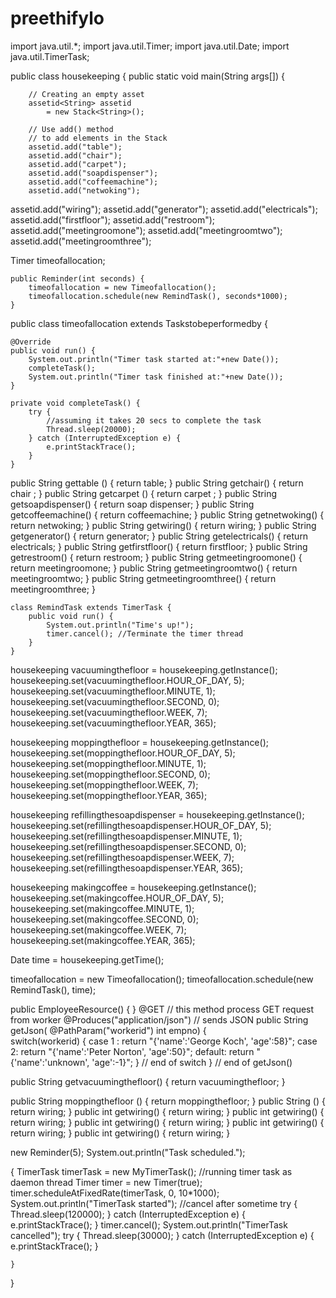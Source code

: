 # preethifylo
import java.util.*; 
import java.util.Timer;
import java.util.Date;
import java.util.TimerTask;

  
public class housekeeping { 
    public static void main(String args[]) 
    { 
  
        // Creating an empty asset 
        assetid<String> assetid 
            = new Stack<String>(); 
  
        // Use add() method 
        // to add elements in the Stack 
        assetid.add("table"); 
        assetid.add("chair"); 
        assetid.add("carpet"); 
        assetid.add("soapdispenser"); 
        assetid.add("coffeemachine"); 
        assetid.add("netwoking");
assetid.add("wiring");
assetid.add("generator");
assetid.add("electricals");
assetid.add("firstfloor");
assetid.add("restroom");
assetid.add("meetingroomone");
assetid.add("meetingroomtwo");
assetid.add("meetingroomthree");



Timer timeofallocation;

    public Reminder(int seconds) {
        timeofallocation = new Timeofallocation();
        timeofallocation.schedule(new RemindTask(), seconds*1000);
	}



public class timeofallocation extends Taskstobeperformedby {

    @Override
    public void run() {
        System.out.println("Timer task started at:"+new Date());
        completeTask();
        System.out.println("Timer task finished at:"+new Date());
    }

    private void completeTask() {
        try {
            //assuming it takes 20 secs to complete the task
            Thread.sleep(20000);
        } catch (InterruptedException e) {
            e.printStackTrace();
        }
    }











public String gettable () {
        return table;
    }
public String getchair() {
        return chair ;
    }
public String getcarpet () {
        return carpet ;
    }
public String getsoapdispenser() {
        return soap dispenser;
    }
public String getcoffeemachine() {
        return coffeemachine;
    }
public String getnetwoking() {
        return netwoking;
    }
public String getwiring() {
        return wiring;
    }
public String getgenerator() {
        return generator;
    }
public String getelectricals() {
        return electricals;
    }
public String getfirstfloor() {
        return firstfloor;
    }
public String getrestroom() {
        return restroom;
    }
public String getmeetingroomone() {
        return meetingroomone;
    }
public String getmeetingroomtwo() {
        return meetingroomtwo;
    }
public String getmeetingroomthree() {
        return meetingroomthree;
    }

        


    class RemindTask extends TimerTask {
        public void run() {
            System.out.println("Time's up!");
            timer.cancel(); //Terminate the timer thread
        }
    }

    
        
    



housekeeping vacuumingthefloor = housekeeping.getInstance();
housekeeping.set(vacuumingthefloor.HOUR_OF_DAY, 5);
housekeeping.set(vacuumingthefloor.MINUTE, 1);
housekeeping.set(vacuumingthefloor.SECOND, 0);
housekeeping.set(vacuumingthefloor.WEEK, 7);
housekeeping.set(vacuumingthefloor.YEAR, 365);


housekeeping moppingthefloor = housekeeping.getInstance();
housekeeping.set(moppingthefloor.HOUR_OF_DAY, 5);
housekeeping.set(moppingthefloor.MINUTE, 1);
housekeeping.set(moppingthefloor.SECOND, 0);
housekeeping.set(moppingthefloor.WEEK, 7);
housekeeping.set(moppingthefloor.YEAR, 365);


housekeeping refillingthesoapdispenser = housekeeping.getInstance();
housekeeping.set(refillingthesoapdispenser.HOUR_OF_DAY, 5);
housekeeping.set(refillingthesoapdispenser.MINUTE, 1);
housekeeping.set(refillingthesoapdispenser.SECOND, 0);
housekeeping.set(refillingthesoapdispenser.WEEK, 7);
housekeeping.set(refillingthesoapdispenser.YEAR, 365);


housekeeping makingcoffee = housekeeping.getInstance();
housekeeping.set(makingcoffee.HOUR_OF_DAY, 5);
housekeeping.set(makingcoffee.MINUTE, 1);
housekeeping.set(makingcoffee.SECOND, 0);
housekeeping.set(makingcoffee.WEEK, 7);
housekeeping.set(makingcoffee.YEAR, 365);





Date time = housekeeping.getTime();

timeofallocation = new Timeofallocation();
timeofallocation.schedule(new RemindTask(), time);



public EmployeeResource() {
    }
    @GET   // this method process GET request from worker
    @Produces("application/json")   // sends JSON
    public String getJson( @PathParam("workerid") int empno) {     
      switch(workerid) {
          case 1 :
              return "{'name':'George Koch', 'age':58}";
          case 2:
              return "{'name':'Peter Norton', 'age':50}";
          default:
              return "{'name':'unknown', 'age':-1}";
      } // end of switch
   } // end of getJson()




public String getvacuumingthefloor() {
        return vacuumingthefloor;
    }

public String moppingthefloor () {
        return moppingthefloor;
    }
public String () {
        return wiring;
    }
public int getwiring() {
        return wiring;
    }
public int getwiring() {
        return wiring;
    }
public int getwiring() {
        return wiring;
    }
public int getwiring() {
        return wiring;
    }
public int getwiring() {
        return wiring;
    }

    






    
    
new Reminder(5);
        System.out.println("Task scheduled.");


{
        TimerTask timerTask = new MyTimerTask();
        //running timer task as daemon thread
        Timer timer = new Timer(true);
        timer.scheduleAtFixedRate(timerTask, 0, 10*1000);
        System.out.println("TimerTask started");
        //cancel after sometime
        try {
            Thread.sleep(120000);
        } catch (InterruptedException e) {
            e.printStackTrace();
        }
        timer.cancel();
        System.out.println("TimerTask cancelled");
        try {
            Thread.sleep(30000);
        } catch (InterruptedException e) {
            e.printStackTrace();
        }









    }












}



